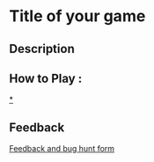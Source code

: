 # Title of your game

## Description

## How to Play :
[*](my_game.exe)
## Feedback
[Feedback and bug hunt form](https://docs.google.com/forms/d/e/1FAIpQLSdKIEghH0KKO8rBWKptgf6fJ3eu_FqKu6sKYALlvuuafre2vw/viewform?usp=sf_link)
